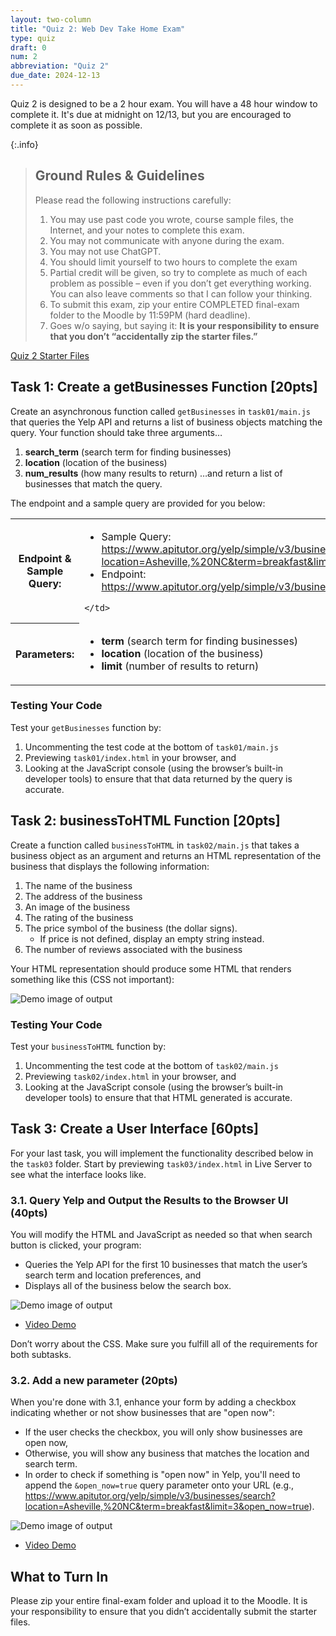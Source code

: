 ```yaml
---
layout: two-column
title: "Quiz 2: Web Dev Take Home Exam"
type: quiz
draft: 0
num: 2
abbreviation: "Quiz 2"
due_date: 2024-12-13
---
```


Quiz 2 is designed to be a 2 hour exam. You will have a 48 hour window to complete it. It's due at midnight on 12/13, but you are encouraged to complete it as soon as possible. 


{:.info}
> ## Ground Rules & Guidelines
> Please read the following instructions carefully:
> 1. You may use past code you wrote, course sample files, the Internet, and your notes to complete this exam.
> 1. You may not communicate with anyone during the exam.
> 1. You may not use ChatGPT.
> 1. You should limit yourself to two hours to complete the exam
> 1. Partial credit will be given, so try to complete as much of each problem as possible – even if you don’t get everything working. You can also leave comments so that I can follow your thinking.
> 1. To submit this exam, zip your entire COMPLETED final-exam folder to the Moodle by 11:59PM (hard deadline). 
> 1. Goes w/o saying, but saying it: **It is your responsibility to ensure that you don’t “accidentally zip the starter files.”**


<a href="/fall2024/course-files/quizzes/quiz02.zip" class="nu-button">Quiz 2 Starter Files <i class="fas fa-download"></i></a>

## Task 1: Create a getBusinesses Function [20pts]
Create an asynchronous function called `getBusinesses` in `task01/main.js` that queries the Yelp API and returns a list of business objects matching the query. Your function should take three arguments…
1. **search_term** (search term for finding businesses)
2. **location**  (location of the business)
3. **num_results** (how many results to return)
…and return a list of businesses that match the query.

The endpoint and a sample query are provided for you below:
<table>
<tr>
    <th>Endpoint & Sample Query:</th>
    <td>
        <ul>
            <li>
                Sample Query:  <a href="https://www.apitutor.org/yelp/simple/v3/businesses/search?location=Asheville,%20NC&term=breakfast&limit=3" target="_blank">https://www.apitutor.org/yelp/simple/v3/businesses/search?location=Asheville,%20NC&term=breakfast&limit=3</a>
            </li>
            <li>
                Endpoint: <a href="https://www.apitutor.org/yelp/simple/v3/businesses/search" target="_blank">https://www.apitutor.org/yelp/simple/v3/businesses/search</a>
            </li>
        </ul>
        
    </td>
</tr>
<tr>
    <th>Parameters:</th>
    <td>
        <ul>
            <li><strong>term</strong> (search term for finding businesses)</li>
            <li><strong>location</strong> (location of the business)</li>
            <li><strong>limit</strong> (number of results to return)</li>
        </ul>
    </td>
</tr>
</table>


### Testing Your Code
Test your `getBusinesses` function by:
1. Uncommenting the test code at the bottom of `task01/main.js`
1. Previewing `task01/index.html` in your browser, and 
1. Looking at the JavaScript console (using the browser’s built-in developer tools) to ensure that that data returned by the query is accurate.  


## Task 2: businessToHTML Function [20pts]
Create a function called `businessToHTML` in `task02/main.js` that takes a business object as an argument and returns an HTML representation of the business that displays the following information:
1. The name of the business
1. The address of the business
1. An image of the business
1. The rating of the business
1. The price symbol of the business (the dollar signs). 
    * If price is not defined, display an empty string instead.
1. The number of reviews associated with the business

Your HTML representation should produce some HTML that renders something like this (CSS not important):

<img class="small" src="/fall2024/assets/images/quizzes/quiz02/quiz02-ss1.png" alt="Demo image of output" />


### Testing Your Code
Test your `businessToHTML` function by:
1. Uncommenting the test code at the bottom of `task02/main.js`
1. Previewing `task02/index.html` in your browser, and 
1. Looking at the JavaScript console (using the browser’s built-in developer tools) to ensure that that HTML generated is accurate. 


## Task 3: Create a User Interface [60pts]
For your last task, you will implement the functionality described below in the `task03` folder. Start by previewing `task03/index.html` in Live Server to see what the interface looks like. 

### 3.1. Query Yelp and Output the Results to the Browser UI (40pts)
You will modify the HTML and JavaScript as needed so that when search button is clicked, your program:
* Queries the Yelp API for the first 10 businesses that match the user’s search term and location preferences, and
* Displays all of the business below the search box.

<img class="large frame" src="/fall2024/assets/images/quizzes/quiz02/quiz02-ss2.png" alt="Demo image of output" />

* <a href="https://drive.google.com/file/d/1WX_v9WwbZQcJpUArpLOzQRQL4v7ppmqa/view?usp=drive_link" target="_blank">Video Demo</a>

Don’t worry about the CSS. Make sure you fulfill all of the requirements for both subtasks.


### 3.2. Add a new parameter (20pts)
When you're done with 3.1, enhance your form by adding a checkbox indicating whether or not show businesses that are "open now":
* If the user checks the checkbox, you will only show businesses are open now,
* Otherwise, you will show any business that matches the location and search term.
* In order to check if something is "open now" in Yelp, you'll need to append the `&open_now=true` query parameter onto your URL (e.g., <a href="https://www.apitutor.org/yelp/simple/v3/businesses/search?location=Asheville,%20NC&term=breakfast&limit=3&open_now=true" target="_blank">https://www.apitutor.org/yelp/simple/v3/businesses/search?location=Asheville,%20NC&term=breakfast&limit=3&open_now=true</a>).

<img class="large frame" src="/fall2024/assets/images/quizzes/quiz02/quiz02-ss3.png" alt="Demo image of output" />

* <a href="https://drive.google.com/file/d/1b2K2JlYIOMztaGq1PBa381Sg6iVDSTKx/view?usp=drive_link" target="_blank">Video Demo</a>

## What to Turn In
Please zip your entire final-exam folder and upload it to the Moodle. It is your responsibility to ensure that you didn’t accidentally submit the starter files.



